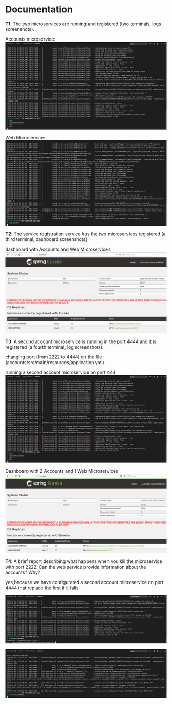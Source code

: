 # Documentation

**T1**: The two microservices are running and registered (two terminals, logs screenshots).

Accounts microservice:
![Image 1](imagenes/AccountsMS2222.png)

Web Microservice:
![Image 2](imagenes/WebMS3333.png)

**T2**: The service registration service has the two microservices registered (a third terminal, dashboard screenshots)

dashboard with Accounts and Web Microservices 
![Image 3](imagenes/dashboard2microservicios.png )

**T3**: A second account microservice is running in the port 4444 and it is registered (a fourth terminal, log screenshots).

changing port (from 2222 to 4444) on the file (accounts/src/main/resources/application.yml)

running a second account microservice on port 444
![Image 4](imagenes/AccountsMS2222.PNG)

Dashboard with 2 Accounts and 1 Web Microservices 
![Image 5](imagenes/dashboard3microservicios.PNG)

**T4**: A brief report describing what happens when you kill the microservice with port 2222. Can the web service provide information about the accounts? Why?

yes,because we have configurated a second account microservice on port 4444 that replace the first if it falls


![Image 6](imagenes/kil2222.PNG)

![Image 7](imagenes/serviceby4444.PNG)

